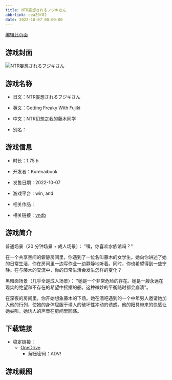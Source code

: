 ```yaml
---
title: NTR妄想されるフジキさん
abbrlink: cea29f82
date: 2022-10-07 00:00:00
---
```

[编辑此页面](https://github.com/ACG-3/ADV3-source/blob/main/source/_posts/games/NTR%E5%A6%84%E6%83%B3%E3%81%95%E3%82%8C%E3%82%8B%E3%83%95%E3%82%B8%E3%82%AD%E3%81%95%E3%82%93.md)

## 游戏封面

![NTR妄想されるフジキさん](https://pan.timero.xyz/onedrive/img_lib_001/NTR%E5%A6%84%E6%83%B3%E3%81%95%E3%82%8C%E3%82%8B%E3%83%95%E3%82%B8%E3%82%AD%E3%81%95%E3%82%93_cover.avif)


## 游戏名称

- 日文：NTR妄想されるフジキさん
- 英文：Getting Freaky With Fujiki
- 中文：NTR幻想之我的藤木同学

- 别名：


## 游戏信息

- 时长：1.75 h
- 开发者：Kurenaibook
- 发售日期：2022-10-07
- 游戏平台：win, and
- 相关作品：

- 相关链接：[vndb](https://vndb.org/v36839)


## 游戏简介

普通场景（20 分钟场景 + 成人场景）：
"嘿，你喜欢水族馆吗？"

在一个共享空间的僻静房间里，你遇到了一位名叫藤木的女学生。她向你讲述了她的日常生活，你在房间里一边写作业一边静静地听着。同时，你也希望得到一些宁静。在与藤木的交流中，你的日常生活会发生怎样的变化？

黑暗面场景（几乎全是成人场景）：
"她是一个非常危险的存在。她是一艘永远在现实的绝望和不存在的希望中摇摆的船。这种微妙的平衡随时都会崩溃"。

在深夜的房间里，你开始想象藤木的下场。她在酒吧遇到的一个中年男人邀请她加入他的行列，使她的身体屈服于诱人的破坏性冲动的诱惑。他的阳具带来的快感让她尖叫，她诱人的声音在房间里回荡。




## 下载链接

- 稳定链接：
    - [OneDrive](https://pan.timero.xyz/onedrive/adv_lib_001/NTR%E5%A6%84%E6%83%B3%E3%81%95%E3%82%8C%E3%82%8B%E3%83%95%E3%82%B8%E3%82%AD%E3%81%95%E3%82%93)
        - 解压密码：ADV!



## 游戏截图


